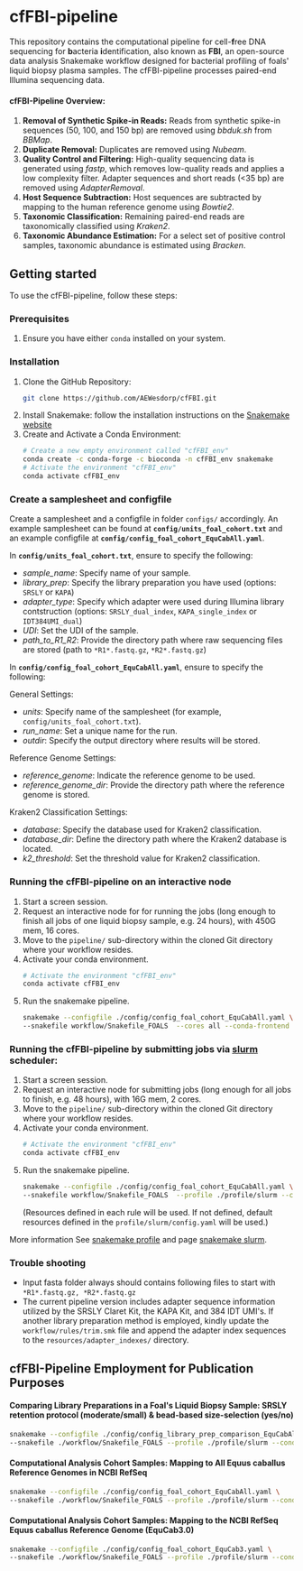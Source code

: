 # cfFBI-pipeline
This repository contains the computational pipeline for cell-**f**ree DNA sequencing for **b**acteria **i**dentification, also known as **FBI**, an open-source data analysis Snakemake workflow designed for bacterial profiling of foals' liquid biopsy plasma samples. The cfFBI-pipeline processes paired-end Illumina sequencing data.

#### cfFBI-Pipeline Overview:
1. **Removal of Synthetic Spike-in Reads:** Reads from synthetic spike-in sequences (50, 100, and 150 bp) are removed using *bbduk.sh* from *BBMap*.
2. **Duplicate Removal:** Duplicates are removed using *Nubeam*.
3. **Quality Control and Filtering:** High-quality sequencing data is generated using *fastp*, which removes low-quality reads and applies a low complexity filter. Adapter sequences and short reads (<35 bp) are removed using *AdapterRemoval*.
4. **Host Sequence Subtraction:** Host sequences are subtracted by mapping to the human reference genome using *Bowtie2*.
5. **Taxonomic Classification:** Remaining paired-end reads are taxonomically classified using *Kraken2*.
6. **Taxonomic Abundance Estimation:** For a select set of positive control samples, taxonomic abundance is estimated using *Bracken*.

## Getting started
To use the cfFBI-pipeline, follow these steps: 

### Prerequisites
1. Ensure you have either `conda` installed on your system.

### Installation
1. Clone the GitHub Repository:
    ```bash
    git clone https://github.com/AEWesdorp/cfFBI.git
    ```
2. Install Snakemake:
   follow the installation instructions on the [Snakemake website](https://snakemake.readthedocs.io/en/stable/getting_started/installation.html)
3. Create and Activate a Conda Environment:
    ```bash
    # Create a new empty environment called "cfFBI_env"
    conda create -c conda-forge -c bioconda -n cfFBI_env snakemake
    # Activate the environment "cfFBI_env"
    conda activate cfFBI_env
    ```

### Create a samplesheet and configfile 
Create a samplesheet and a configfile in folder `configs/` accordingly. 
An example samplesheet can be found at **`config/units_foal_cohort.txt`** and an example configfile at **`config/config_foal_cohort_EquCabAll.yaml`**. 

In **`config/units_foal_cohort.txt`**, ensure to specify the following: 
- *sample_name*: Specify name of your sample.
- *library_prep*: Specify the library preparation you have used (options: `SRSLY` or `KAPA`)
- *adapter_type*: Specify which adapter were used during Illumina library contstruction (options: `SRSLY_dual_index`, `KAPA_single_index` or `IDT384UMI_dual`)
- *UDI*: Set the UDI of the sample.
- *path_to_R1_R2*: Provide the directory path where raw sequencing files are stored (path to `*R1*.fastq.gz`, `*R2*.fastq.gz`) 
  
In **`config/config_foal_cohort_EquCabAll.yaml`**, ensure to specify the following:

General Settings:
- *units*: Specify name of the samplesheet (for example, `config/units_foal_cohort.txt`). 
- *run_name*: Set a unique name for the run.
- *outdir*: Specify the output directory where results will be stored.

Reference Genome Settings:
- *reference_genome*: Indicate the reference genome to be used.
- *reference_genome_dir*: Provide the directory path where the reference genome is stored.

Kraken2 Classification Settings:
- *database*: Specify the database used for Kraken2 classification.
- *database_dir*: Define the directory path where the Kraken2 database is located.
- *k2_threshold*: Set the threshold value for Kraken2 classification.

### Running the cfFBI-pipeline on an interactive node
1. Start a screen session. 
2. Request an interactive node for for running the jobs (long enough to finish all jobs of one liquid biopsy sample, e.g. 24 hours), with 450G mem, 16 cores. 
3. Move to the `pipeline/` sub-directory within the cloned Git directory where your workflow resides.
4. Activate your conda environment.
      ```bash
    # Activate the environment "cfFBI_env"
    conda activate cfFBI_env
    ```
5. Run the snakemake pipeline.
   ```bash
   snakemake --configfile ./config/config_foal_cohort_EquCabAll.yaml \
   --snakefile workflow/Snakefile_FOALS  --cores all --conda-frontend conda --use-conda
   ```

### Running the cfFBI-pipeline by submitting jobs via [slurm](https://slurm.schedmd.com/documentation.html) scheduler:
1. Start a screen session. 
2. Request an interactive node for submitting jobs (long enough for all jobs to finish, e.g. 48 hours), with 16G mem, 2 cores.
3. Move to the `pipeline/` sub-directory within the cloned Git directory where your workflow resides.
4. Activate your conda environment.
    ```bash
    # Activate the environment "cfFBI_env"
    conda activate cfFBI_env
    ```
5. Run the snakemake pipeline.
   ```bash
   snakemake --configfile ./config/config_foal_cohort_EquCabAll.yaml \
   --snakefile workflow/Snakefile_FOALS  --profile ./profile/slurm --conda-frontend conda --use-conda
   ```
   (Resources defined in each rule will be used. If not defined, default resources defined in the `profile/slurm/config.yaml` will be used.)

More information See [snakemake profile](https://snakemake.readthedocs.io/en/stable/executing/cli.html#profiles) and page [snakemake slurm](https://snakemake.readthedocs.io/en/stable/executing/cluster.html#executing-on-slurm-clusters). 

### Trouble shooting
- Input fasta folder always should contains following files to start with `*R1*.fastq.gz, *R2*.fastq.gz`
- The current pipeline version includes adapter sequence information utilized by the SRSLY Claret Kit, the KAPA Kit, and 384 IDT UMI's. If another library preparation method is employed, kindly update the `workflow/rules/trim.smk` file and append the adapter index sequences to the `resources/adapter_indexes/` directory.

## cfFBI-Pipeline Employment for Publication Purposes 
#### Comparing Library Preparations in a Foal's Liquid Biopsy Sample: SRSLY retention protocol (moderate/small) & bead-based size-selection (yes/no)

```bash
snakemake --configfile ./config/config_library_prep_comparison_EquCabAll.yaml \
--snakefile ./workflow/Snakefile_FOALS --profile ./profile/slurm --conda-frontend conda --use-conda
```

#### Computational Analysis Cohort Samples: Mapping to All Equus caballus Reference Genomes in NCBI RefSeq

```bash
snakemake --configfile ./config/config_foal_cohort_EquCabAll.yaml \
--snakefile ./workflow/Snakefile_FOALS --profile ./profile/slurm --conda-frontend conda --use-conda
```

#### Computational Analysis Cohort Samples: Mapping to the NCBI RefSeq Equus caballus Reference Genome (EquCab3.0)
```bash
snakemake --configfile ./config/config_foal_cohort_EquCab3.yaml \
--snakefile ./workflow/Snakefile_FOALS --profile ./profile/slurm --conda-frontend conda --use-conda --until h_kraken2
```
